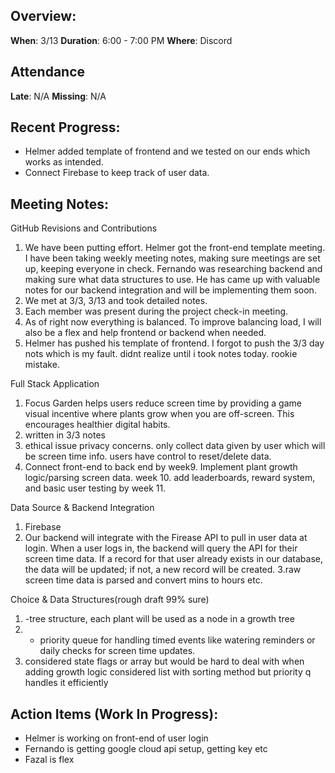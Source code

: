 ## Overview:
**When**:  3/13
**Duration**:  6:00 - 7:00 PM
**Where**:  Discord

## Attendance
**Late**: N/A
**Missing**: N/A

## Recent Progress:
- Helmer added template of frontend and we tested on our ends which works as intended.
- Connect Firebase to keep track of user data. 

## Meeting Notes: 
GitHub Revisions and Contributions
1. We have been putting effort. Helmer got the front-end template meeting. I have been taking weekly meeting notes, making sure meetings are set up, keeping everyone in check. Fernando was researching backend and making sure what data structures to use. He has came up with valuable notes for our backend integration and will be implementing them soon.
2. We met at 3/3, 3/13 and took detailed notes.
3. Each member was present during the project check-in meeting.
4.  As of right now everything is balanced. To improve balancing load, I will also be a flex and help frontend or backend when needed.
5. Helmer has pushed his template of frontend. I forgot to push the 3/3 day nots which is my fault. didnt realize until i took notes today. rookie mistake.


Full Stack Application
1. Focus Garden helps users reduce screen time by providing a game visual incentive where plants grow when you are off-screen. This encourages healthier digital habits.
2. written in 3/3 notes
3.  ethical issue privacy concerns. only collect data given by user which will be screen time info. users have control to reset/delete data.
4. Connect front-end to back end by week9.  Implement plant growth logic/parsing screen data. week 10. add leaderboards, reward system, and basic user testing by week 11.

Data Source & Backend Integration
1. Firebase 
2. Our backend will integrate with the Firease API to pull in user data at login. When a user logs in, the backend will query the API for their screen time data. If a record for that user already exists in our database, the data will be updated; if not, a new record will be created. 
3.raw screen time data is parsed and convert mins to hours etc. 

Choice & Data Structures(rough draft 99% sure)
1. -tree structure, each plant will be used as a node in a growth tree
2. - priority queue for handling timed events like watering reminders or daily checks for screen time updates.
3. considered state flags or array but would be hard to deal with when adding growth logic
considered list with sorting method but priority q handles it efficiently

## Action Items (Work In Progress):
- Helmer is working on front-end of user login
- Fernando is getting google cloud api setup, getting key etc
- Fazal is flex
